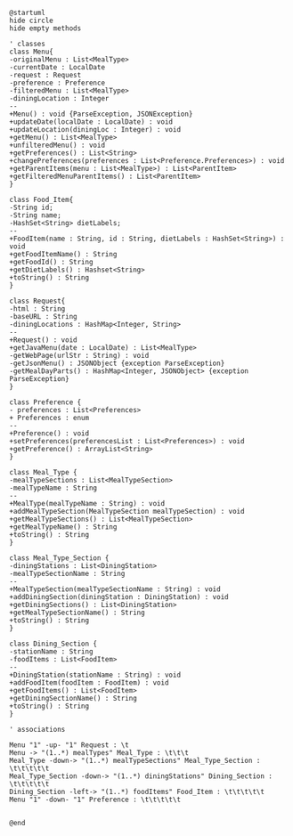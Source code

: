 ﻿```plantuml
@startuml
hide circle
hide empty methods

' classes
class Menu{
-originalMenu : List<MealType>
-currentDate : LocalDate
-request : Request
-preference : Preference
-filteredMenu : List<MealType>
-diningLocation : Integer
--
+Menu() : void {ParseException, JSONException}
+updateDate(localDate : LocalDate) : void
+updateLocation(diningLoc : Integer) : void
+getMenu() : List<MealType> 
+unfilteredMenu() : void
+getPreferences() : List<String> 
+changePreferences(preferences : List<Preference.Preferences>) : void
+getParentItems(menu : List<MealType>) : List<ParentItem>
+getFilteredMenuParentItems() : List<ParentItem>
}

class Food_Item{
-String id;
-String name;
-HashSet<String> dietLabels;
--
+FoodItem(name : String, id : String, dietLabels : HashSet<String>) : void 
+getFoodItemName() : String
+getFoodId() : String
+getDietLabels() : Hashset<String> 
+toString() : String
}

class Request{
-html : String
-baseURL : String
-diningLocations : HashMap<Integer, String>
--
+Request() : void
+getJavaMenu(date : LocalDate) : List<MealType>
-getWebPage(urlStr : String) : void
-getJsonMenu() : JSONObject {exception ParseException}
-getMealDayParts() : HashMap<Integer, JSONObject> {exception ParseException}
}

class Preference {
- preferences : List<Preferences>
+ Preferences : enum
--
+Preference() : void
+setPreferences(preferencesList : List<Preferences>) : void
+getPreference() : ArrayList<String>
}

class Meal_Type {
-mealTypeSections : List<MealTypeSection>
-mealTypeName : String
--
+MealType(mealTypeName : String) : void
+addMealTypeSection(MealTypeSection mealTypeSection) : void
+getMealTypeSections() : List<MealTypeSection>
+getMealTypeName() : String
+toString() : String
}

class Meal_Type_Section {
-diningStations : List<DiningStation>
-mealTypeSectionName : String
--
+MealTypeSection(mealTypeSectionName : String) : void
+addDiningSection(diningStation : DiningStation) : void
+getDiningSections() : List<DiningStation>
+getMealTypeSectionName() : String
+toString() : String
}

class Dining_Section {
-stationName : String
-foodItems : List<FoodItem>
--
+DiningStation(stationName : String) : void
+addFoodItem(foodItem : FoodItem) : void
+getFoodItems() : List<FoodItem>
+getDiningSectionName() : String
+toString() : String
}

' associations

Menu "1" -up- "1" Request : \t
Menu -> "(1..*) mealTypes" Meal_Type : \t\t\t
Meal_Type -down-> "(1..*) mealTypeSections" Meal_Type_Section : \t\t\t\t\t
Meal_Type_Section -down-> "(1..*) diningStations" Dining_Section : \t\t\t\t\t
Dining_Section -left-> "(1..*) foodItems" Food_Item : \t\t\t\t\t
Menu "1" -down- "1" Preference : \t\t\t\t\t


@end
```